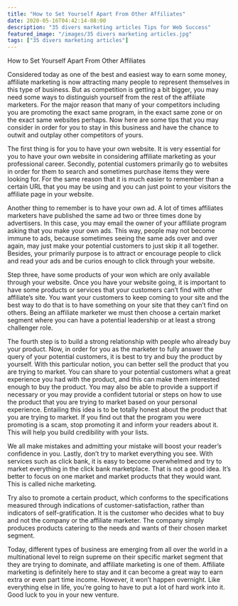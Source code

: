 ```yaml
---
title: "How to Set Yourself Apart From Other Affiliates"
date: 2020-05-16T04:42:14-08:00
description: "35 divers marketing articles Tips for Web Success"
featured_image: "/images/35 divers marketing articles.jpg"
tags: ["35 divers marketing articles"]
---
```


How to Set Yourself Apart From Other Affiliates
 

Considered today as one of the best and easiest way to earn some money, affiliate marketing is now attracting many people to represent themselves in this type of business. But as competition is getting a bit bigger, you may need some ways to distinguish yourself from the rest of the affiliate marketers. For the major reason that many of your competitors including you are promoting the exact same program, in the exact same zone or on the exact same websites perhaps.  Now here are some tips that you may consider in order for you to stay in this business and have the chance to outwit and outplay other competitors of yours.
	
The first thing is for you to have your own website. It is very essential for you to have your own website in considering affiliate marketing as your professional career. Secondly, potential customers primarily go to websites in order for them to search and sometimes purchase items they were looking for. For the same reason that it is much easier to remember than a certain URL that you may be using and you can just point to your visitors the affiliate page in your website. 

Another thing to remember is to have your own ad. A lot of times affiliates marketers have published the same ad two or three times done by advertisers. In this case, you may email the owner of your affiliate program asking that you make your own ads. This way, people may not become immune to ads, because sometimes seeing the same ads over and over again, may just make your potential customers to just skip it all together.  Besides, your primarily purpose is to attract or encourage people to click and read your ads and be curios enough to click through your website. 

Step three, have some products of your won which are only available through your website. Once you have your website going, it is important to have some products or services that your customers can’t find with other affiliate’s site. You want your customers to keep coming to your site and the best way to do that is to have something on your site that they can’t find on others. Being an affiliate marketer we must then choose a certain market segment where you can have a potential leadership or at least a strong challenger role. 

The fourth step is to build a strong relationship with people who already buy your product. Now, in order for you as the marketer to fully answer the query of your potential customers, it is best to try and buy the product by yourself. With this particular notion, you can better sell the product that you are trying to market. You can share to your potential customers what a great experience you had with the product, and this can make them interested enough to buy the product. You may also be able to provide a support if necessary or you may provide a confident tutorial or steps on how to use the product that you are trying to market based on your personal experience. Entailing this idea is to be totally honest about the product that you are trying to market. If you find out that the program you were promoting is a scam, stop promoting it and inform your readers about it. This will help you build credibility with your lists. 

We all make mistakes and admitting your mistake will boost your reader’s confidence in you. Lastly, don’t try to market everything you see. With services such as click bank, it is easy to become overwhelmed and try to market everything in the click bank marketplace. That is not a good idea. It’s better to focus on one market and market products that they would want. This is called niche marketing. 

Try also to promote a certain product, which conforms to the specifications measured through indications of customer-satisfaction, rather than indicators of self-gratification. It is the customer who decides what to buy and not the company or the affiliate marketer. The company simply produces products catering to the needs and wants of their chosen market segment. 

Today, different types of business are emerging from all over the world in a multinational level to reign supreme on their specific market segment that they are trying to dominate, and affiliate marketing is one of them. Affiliate marketing is definitely here to stay and it can become a great way to earn extra or even part time income. However, it won’t happen overnight. Like everything else in life, you’re going to have to put a lot of hard work into it. Good luck to you in your new venture.
 




